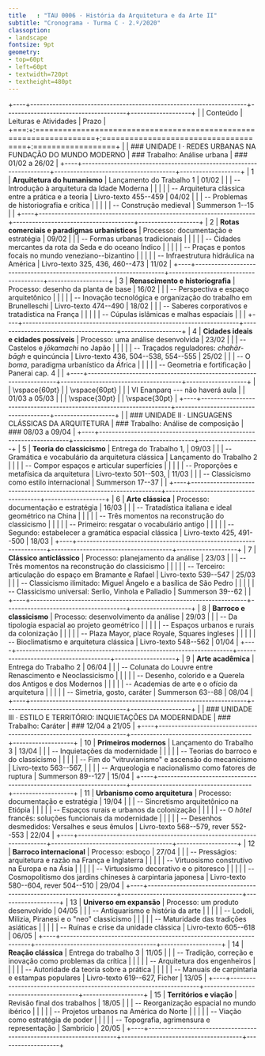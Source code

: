 ```yaml
---
title   : "TAU 0006 · História da Arquitetura e da Arte II"
subtitle: "Cronograma · Turma C · 2.º/2020"
classoption:
- landscape
fontsize: 9pt
geometry:
- top=60pt
- left=60pt
- textwidth=720pt
- textheight=480pt
---
```


+----+--------------------------------------------------------------------+--------------------------------------+-------------------+
|    | Conteúdo                                                           | Leituras e Atividades                | Prazo             |
+===:+:===================================================================+:=====================================+:==================+
|    | ### UNIDADE I · REDES URBANAS NA FUNDAÇÃO DO MUNDO MODERNO         | ### Trabalho: Análise urbana         | ### 01/02 a 26/02 |
+----+--------------------------------------------------------------------+--------------------------------------+-------------------+
|  1 | **Arquitetura do humanismo**                                       | Lançamento do Trabalho 1             | 01/02             |
|    | -- Introdução à arquitetura da Idade Moderna                       |                                      |                   |
|    | -- Arquitetura clássica entre a prática e a teoria                 | Livro-texto 455--459                 | 04/02             |
|    | -- Problemas de historiografia e crítica                           |                                      |                   |
|    | -- Construção medieval                                             | Summerson 1--15                      |                   |
+----+--------------------------------------------------------------------+--------------------------------------+-------------------+
|  2 | **Rotas comerciais e paradigmas urbanísticos**                     | Processo: documentação e estratégia  | 09/02             |
|    | -- Formas urbanas tradicionais                                     |                                      |                   |
|    | -- Cidades mercantes da rota da Seda e do oceano Índico            |                                      |                   |
|    | -- Praças e pontos focais no mundo veneziano--bizantino            |                                      |                   |
|    | -- Infraestrutura hidráulica na América                            | Livro-texto 325, 436, 460--473       | 11/02             |
+----+--------------------------------------------------------------------+--------------------------------------+-------------------+
|  3 | **Renascimento e historiografia**                                  | Processo: desenho da planta de base  | 16/02             |
|    | -- Perspectiva e espaço arquitetônico                              |                                      |                   |
|    | -- Inovação tecnológica e organização do trabalho em Brunelleschi  | Livro-texto 474--490                 | 18/02             |
|    | -- Saberes corporativos e tratadística na França                   |                                      |                   |
|    | -- Cúpulas islâmicas e malhas espaciais                            |                                      |                   |
+----+--------------------------------------------------------------------+--------------------------------------+-------------------+
|  4 | **Cidades ideais e cidades possíveis**                             | Processo: uma análise desenvolvida   | 23/02             |
|    | -- Castelos e *jōkamachi* no Japão                                 |                                      |                   |
|    | -- Traçados reguladores: *chahār-bāgh* e quincúncia                | Livro-texto 436, 504--538, 554--555  | 25/02             |
|    | -- O *boma*, paradigma urbanístico da África                       |                                      |                   |
|    | -- Geometria e fortificação                                        | Panerai cap. 4                       |                   |
+----+--------------------------------------------------------------------+--------------------------------------+-------------------+
|    | \vspace{60pt}                                                      |                                      | \vspace{60pt}     |
|    | VI Enanparq --- não haverá aula                                    |                                      | 01/03 a 05/03     |
|    | \vspace{30pt}                                                      |                                      | \vspace{30pt}     |
+----+--------------------------------------------------------------------+--------------------------------------+-------------------+
|    | ### UNIDADE II · LINGUAGENS CLÁSSICAS DA ARQUITETURA               | ### Trabalho: Análise de composição  | ### 08/03 a 09/04 |
+----+--------------------------------------------------------------------+--------------------------------------+-------------------+
|  5 | **Teoria do classicismo**                                          | Entrega do Trabalho 1,               | 09/03             |
|    | -- Gramática e vocabulário da arquitetura clássica                 | Lançamento do Trabalho 2             |                   |
|    | -- Compor espaços e articular superfícies                          |                                      |                   |
|    | -- Proporções e metafísica da arquitetura                          | Livro-texto 501--503,                | 11/03             |
|    | -- Classicismo como estilo internacional                           | Summerson 17--37                     |                   |
+----+--------------------------------------------------------------------+--------------------------------------+-------------------+
|  6 | **Arte clássica**                                                  | Processo: documentação e estratégia  | 16/03             |
|    | -- Tratadística italiana e ideal geométrico na China               |                                      |                   |
|    | -- Três momentos na reconstrução do classicismo                    |                                      |                   |
|    | -- Primeiro: resgatar o vocabulário antigo                         |                                      |                   |
|    | -- Segundo: estabelecer a gramática espacial clássica              | Livro-texto 425, 491--500            | 18/03             |
+----+--------------------------------------------------------------------+--------------------------------------+-------------------+
|  7 | **Clássico anticlássico**                                          | Processo: planejamento da análise    | 23/03             |
|    | -- Três momentos na reconstrução do classicismo                    |                                      |                   |
|    | -- Terceiro: articulação do espaço em Bramante e Rafael            | Livro-texto 539--547                 | 25/03             |
|    | -- Classicismo ilimitado: Miguel Ângelo e a basílica de São Pedro  |                                      |                   |
|    | -- Classicismo universal: Serlio, Vinhola e Palladio               | Summerson 39--62                     |                   |
+----+--------------------------------------------------------------------+--------------------------------------+-------------------+
|  8 | **Barroco e classicismo**                                          | Processo: desenvolvimento da análise | 29/03             |
|    | -- Da tipologia espacial ao projeto geométrico                     |                                      |                   |
|    | -- Espaços urbanos e rurais da colonização                         |                                      |                   |
|    | -- Plaza Mayor, place Royale, Squares ingleses                     |                                      |                   |
|    | -- Bioclimatismo e arquitetura clássica                            | Livro-texto 548--562                 | 01/04             |
+----+--------------------------------------------------------------------+--------------------------------------+-------------------+
|  9 | **Arte acadêmica**                                                 | Entrega do Trabalho 2                | 06/04             |
|    | -- Colunata do Louvre entre Renascimento e Neoclassicismo          |                                      |                   |
|    | -- Desenho, colorido e a Querela dos Antigos e dos Modernos        |                                      |                   |
|    | -- Academias de arte e o ofício da arquitetura                     |                                      |                   |
|    | -- Simetria, gosto, caráter                                        | Summerson 63--88                     | 08/04             |
+----+--------------------------------------------------------------------+--------------------------------------+-------------------+
|    | ### UNIDADE III · ESTILO E TERRITÓRIO: INQUIETAÇÕES DA MODERNIDADE | ### Trabalho: Caráter                | ### 12/04 a 21/05 |
+----+--------------------------------------------------------------------+--------------------------------------+-------------------+
| 10 | **Primeiros modernos**                                             | Lançamento do Trabalho 3             | 13/04             |
|    | -- Inquietações da modernidade                                     |                                      |                   |
|    | -- Teorias do barroco e do classicismo                             |                                      |                   |
|    | -- Fim do "vitruvianismo" e ascensão do mecanicismo                | Livro-texto 563--567,                |                   |
|    | -- Arqueologia e nacionalismo como fatores de ruptura              | Summerson 89--127                    | 15/04             |
+----+--------------------------------------------------------------------+--------------------------------------+-------------------+
| 11 | **Urbanismo como arquitetura**                                     | Processo: documentação e estratégia  | 19/04             |
|    | -- Sincretismo arquitetônico na Etiópia                            |                                      |                   |
|    | -- Espaços rurais e urbanos da colonização                         |                                      |                   |
|    | -- O *hôtel* francês: soluções funcionais da modernidade           |                                      |                   |
|    | -- Desenhos desmedidos: Versalhes e seus êmulos                    | Livro-texto 568--579, rever 552--553 | 22/04             |
+----+--------------------------------------------------------------------+--------------------------------------+-------------------+
| 12 | **Barroco internacional**                                          | Processo: esboço                     | 27/04             |
|    | -- Presságios: arquitetura e razão na França e Inglaterra          |                                      |                   |
|    | -- Virtuosismo construtivo na Europa e na Ásia                     |                                      |                   |
|    | -- Virtuosismo decorativo e o pitoresco                            |                                      |                   |
|    | -- Cosmopolitismo dos jardins chineses à carpintaria japonesa      | Livro-texto 580--604, rever 504--510 | 29/04             |
+----+--------------------------------------------------------------------+--------------------------------------+-------------------+
| 13 | **Universo em expansão**                                           | Processo: um produto desenvolvido    | 04/05             |
|    | -- Antiquarismo e história da arte                                 |                                      |                   |
|    | -- Lodoli, Milizia, Piranesi e o "neo" classicismo                 |                                      |                   |
|    | -- Maturidade das tradições asiáticas                              |                                      |                   |
|    | -- Ruínas e crise da unidade clássica                              | Livro-texto 605--618                 | 06/05             |
+----+--------------------------------------------------------------------+--------------------------------------+-------------------+
| 14 | **Reação clássica**                                                | Entrega do trabalho 3                | 11/05             |
|    | -- Tradição, correção e inovação como problemas da crítica         |                                      |                   |
|    | -- Arquitetura dos engenheiros                                     |                                      |                   |
|    | -- Autoridade da teoria sobre a prática                            |                                      |                   |
|    | -- Manuais de carpintaria e estampas populares                     | Livro-texto 619--627, Ficher         | 13/05             |
+----+--------------------------------------------------------------------+--------------------------------------+-------------------+
| 15 | **Territórios e viação**                                           | Revisão final dos trabalhos          | 18/05             |
|    | -- Reorganização espacial no mundo ibérico                         |                                      |                   |
|    | -- Projetos urbanos na América do Norte                            |                                      |                   |
|    | -- Viação como estratégia de poder                                 |                                      |                   |
|    | -- Topografia, agrimensura e representação                         | Sambricio                            | 20/05             |
+----+--------------------------------------------------------------------+--------------------------------------+-------------------+

